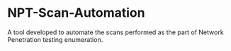 # NPT-Scan-Automation
A tool developed to automate the scans performed as the part of Network Penetration testing enumeration.
